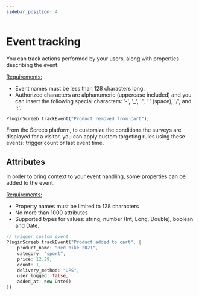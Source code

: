 ```yaml
---
sidebar_position: 4
---
```


# Event tracking

You can track actions performed by your users, along with properties describing the event.

<u>Requirements:</u>

* Event names must be less than 128 characters long.
* Authorized characters are alphanumeric (uppercase included) and you can insert the following special characters: '-', '_', '.', ' ' (space), '/', and ':'.

```dart
PluginScreeb.trackEvent("Product removed from cart");
```

From the Screeb platform, to customize the conditions the surveys are displayed for a visitor, you can apply custom targeting rules using these events: trigger count or last event time.

## Attributes

In order to bring context to your event handling, some properties can be added to the event.

<u>Requirements:</u>

* Property names must be limited to 128 characters
* No more than 1000 attributes
* Supported types for values: string, number (Int, Long, Double), boolean and Date.

```dart
// trigger custom event
PluginScreeb.trackEvent("Product added to cart", {
    product_name: "Red bike 2021",
    category: "sport",
    price: 12.29,
    count: 1,
    delivery_method: "UPS",
    user_logged: false,
    added_at: new Date()
})
```
